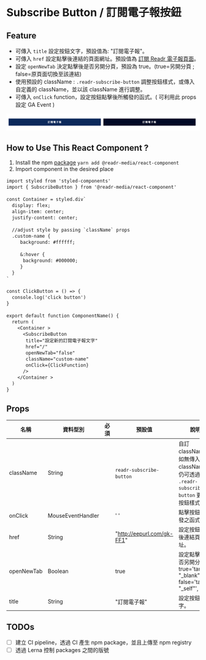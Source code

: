 # Subscribe Button / 訂閱電子報按鈕

## Feature

- 可傳入 `title` 設定按鈕文字，預設值為: "訂閱電子報"。
- 可傳入 `href` 設定點擊後連結的頁面網址。預設值為 [訂閱 Readr 電子報頁面](http://eepurl.com/gk-FF1)。
- 設定 `openNewTab` 決定點擊後是否另開分頁，預設為 true。(true=另開分頁 ; false=原頁面切換至該連結)
- 使用預設的 className : `.readr-subscribe-button` 調整按鈕樣式，或傳入自定義的 className，並以該 className 進行調整。
- 可傳入 `onClick` function，設定按鈕點擊後所觸發的函式。( 可利用此 props 設定 GA Event )

![Subscribe Button](./imgs/subscribe-button.svg)

## How to Use This React Component ?

1. Install the npm [package](https://www.npmjs.com/package/@readr-media/react-component)
   `yarn add @readr-media/react-component`
2. Import component in the desired place

```
import styled from 'styled-components'
import { SubscribeButton } from '@readr-media/react-component'

const Container = styled.div`
  display: flex;
  align-item: center;
  justify-content: center;

  //adjust style by passing `className` props
  .custom-name {
     background: #ffffff;

     &:hover {
      background: #000000;
     }
  }
`

const ClickButton = () => {
  console.log('click button')
}

export default function ComponentName() {
  return (
    <Container >
      <SubscribeButton
       title="設定新的訂閱電子報文字"
       href="/"
       openNewTab="false"
       className="custom-name"
       onClick={ClickFunction}
      />
    </Container >
  )
}
```

## Props

| 名稱       | 資料型別          | 必須 | 預設值                     | 說明                                                                                      |
| ---------- | ----------------- | ---- | -------------------------- | ----------------------------------------------------------------------------------------- |
| className  | String            |      | `readr-subscribe-button`   | 自訂 className。如無傳入自訂 className，仍可透過 `.readr-subscribe-button` 更改按鈕樣式。 |
| onClick    | MouseEventHandler |      | ' '                        | 點擊按鈕後觸發之函式。                                                                    |
| href       | String            |      | "http://eepurl.com/gk-FF1" | 設定按鈕點擊後連結頁面網址。                                                              |
| openNewTab | Boolean           |      | true                       | 設定點擊後是否另開分頁。true='target: "\_blank"', false='target: "\_self"',               |
| title      | String            |      | "訂閱電子報"               | 設定按鈕文字。                                                                            |

## TODOs

- [ ] 建立 CI pipeline，透過 CI 產生 npm package，並且上傳至 npm registry
- [ ] 透過 Lerna 控制 packages 之間的版號
